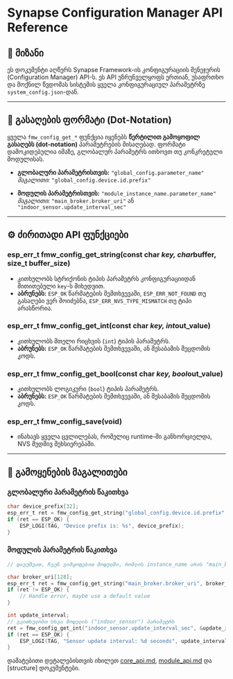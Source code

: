 # Synapse Configuration Manager API Reference

## 🎯 მიზანი

ეს დოკუმენტი აღწერს Synapse Framework-ის კონფიგურაციის მენეჯერის (Configuration Manager) API-ს. ეს API უზრუნველყოფს ერთიან, უსაფრთხო და მოქნილ წვდომას სისტემის ყველა კონფიგურაციულ პარამეტრზე `system_config.json`-დან.

---

## 🔑 გასაღების ფორმატი (Dot-Notation)

ყველა `fmw_config_get_*` ფუნქცია იყენებს **წერტილით გამოყოფილ გასაღებს (dot-notation)** პარამეტრების მისაღებად. ფორმატი დამოკიდებულია იმაზე, გლობალურ პარამეტრს ითხოვთ თუ კონკრეტული მოდულისას.

- **გლობალური პარამეტრისთვის:**
  `"global_config.parameter_name"`
  *მაგალითი:* `"global_config.device.id.prefix"`

- **მოდულის პარამეტრისთვის:**
  `"module_instance_name.parameter_name"`
  *მაგალითი:* `"main_broker.broker_uri"` ან `"indoor_sensor.update_interval_sec"`

---

## ⚙️ ძირითადი API ფუნქციები

### esp_err_t fmw_config_get_string(const char *key, char*buffer, size_t buffer_size)

- კითხულობს სტრიქონის ტიპის პარამეტრს კონფიგურაციიდან მითითებული `key`-ს მიხედვით.
- **აბრუნებს:** `ESP_OK` წარმატების შემთხვევაში, `ESP_ERR_NOT_FOUND` თუ გასაღები ვერ მოიძებნა, `ESP_ERR_NVS_TYPE_MISMATCH` თუ ტიპი არასწორია.

### esp_err_t fmw_config_get_int(const char *key, int*out_value)

- კითხულობს მთელი რიცხვის (`int`) ტიპის პარამეტრს.
- **აბრუნებს:** `ESP_OK` წარმატების შემთხვევაში, ან შესაბამის შეცდომის კოდს.

### esp_err_t fmw_config_get_bool(const char *key, bool*out_value)

- კითხულობს ლოგიკური (`bool`) ტიპის პარამეტრს.
- **აბრუნებს:** `ESP_OK` წარმატების შემთხვევაში, ან შესაბამის შეცდომის კოდს.

### esp_err_t fmw_config_save(void)

- ინახავს ყველა ცვლილებას, რომელიც runtime-ში განხორციელდა, NVS მუდმივ მეხსიერებაში.

---

## 🚀 გამოყენების მაგალითები

### გლობალური პარამეტრის წაკითხვა

```c
char device_prefix[32];
esp_err_t ret = fmw_config_get_string("global_config.device.id.prefix", device_prefix, sizeof(device_prefix));
if (ret == ESP_OK) {
    ESP_LOGI(TAG, "Device prefix is: %s", device_prefix);
}
```

### მოდულის პარამეტრის წაკითხვა

```c
// დავუშვათ, ჩვენ ვიმყოფებით მოდულში, რომლის instance_name არის "main_broker"

char broker_uri[128];
esp_err_t ret = fmw_config_get_string("main_broker.broker_uri", broker_uri, sizeof(broker_uri));
if (ret != ESP_OK) {
    // Handle error, maybe use a default value
}

int update_interval;
// ვკითხულობთ სხვა მოდულის ("indoor_sensor") პარამეტრს
ret = fmw_config_get_int("indoor_sensor.update_interval_sec", &update_interval);
if (ret == ESP_OK) {
    ESP_LOGI(TAG, "Sensor update interval: %d seconds", update_interval);
}
```

დამატებითი დეტალებისთვის იხილეთ [core_api.md](core_api.md), [module_api.md](module_api.md) და [structure] დოკუმენტები.
